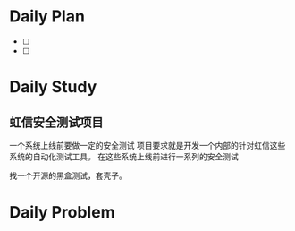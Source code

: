 # Daily Plan
- [ ] 
- [ ] 
# Daily Study
## 虹信安全测试项目
一个系统上线前要做一定的安全测试
项目要求就是开发一个内部的针对虹信这些系统的自动化测试工具。
在这些系统上线前进行一系列的安全测试

找一个开源的黑盒测试，套壳子。
# Daily Problem
